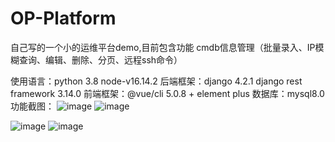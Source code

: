 # OP-Platform
自己写的一个小的运维平台demo,目前包含功能
cmdb信息管理（批量录入、IP模糊查询、编辑、删除、分页、远程ssh命令）

使用语言：python 3.8 node-v16.14.2
后端框架：django 4.2.1  django rest framework 3.14.0
前端框架：@vue/cli 5.0.8 + element plus
数据库：mysql8.0
功能截图：
![image](https://github.com/zhb308109106/OP-Platform/assets/51152342/d0a49696-8d8e-4a0a-a7dc-59f1b3b486c7)
![image](https://github.com/zhb308109106/OP-Platform/assets/51152342/8e7e92b1-829f-4d1b-a06e-6f34f3314ac9)

![image](https://github.com/zhb308109106/OP-Platform/assets/51152342/6a3ed6c6-580e-41e4-b053-d972e05c0fed)
![image](https://github.com/zhb308109106/OP-Platform/assets/51152342/b38af419-750a-479b-909d-0c6bda31b55f)



